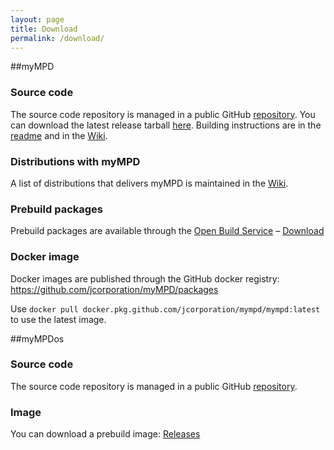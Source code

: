 ```yaml
---
layout: page
title: Download
permalink: /download/
---
```


##myMPD

### Source code
The source code repository is managed in a public GitHub <a href="https://github.com/jcorporation/myMPD/">repository</a>. You can download the latest release tarball <a href="https://github.com/jcorporation/myMPD/releases">here</a>. Building instructions are in the <a href="https://github.com/jcorporation/myMPD/blob/master/README.md">readme</a> and in the <a href="https://github.com/jcorporation/myMPD/wiki/Building-myMPD">Wiki</a>.

### Distributions with myMPD
A list of distributions that delivers myMPD is maintained in the <a href="https://github.com/jcorporation/myMPD/wiki/Distributions-with-myMPD">Wiki</a>.

### Prebuild packages
Prebuild packages are available through the <a href="https://build.opensuse.org/package/show/home:jcorporation/myMPD">Open Build Service</a> &ndash; <a href="https://download.opensuse.org/repositories/home:/jcorporation/">Download</a>

### Docker image
Docker images are published through the GitHub docker registry: <a href="https://github.com/jcorporation/myMPD/packages">https://github.com/jcorporation/myMPD/packages</a>

Use ``docker pull docker.pkg.github.com/jcorporation/mympd/mympd:latest`` to use the latest image.

##myMPDos
### Source code
The source code repository is managed in a public GitHub <a href="https://github.com/jcorporation/myMPDos/">repository</a>.

### Image
You can download a prebuild image: <a href="https://github.com/jcorporation/myMPDos/releases">Releases</a>
